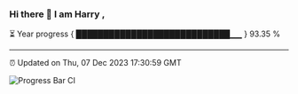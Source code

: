 ### Hi there 👋 I am Harry , 

⏳ Year progress { ████████████████████████████▁▁ } 93.35 %

---

⏰ Updated on Thu, 07 Dec 2023 17:30:59 GMT

![Progress Bar CI](https://github.com/duykhang68/duykhang68/workflows/Progress%20Bar%20CI/badge.svg)
